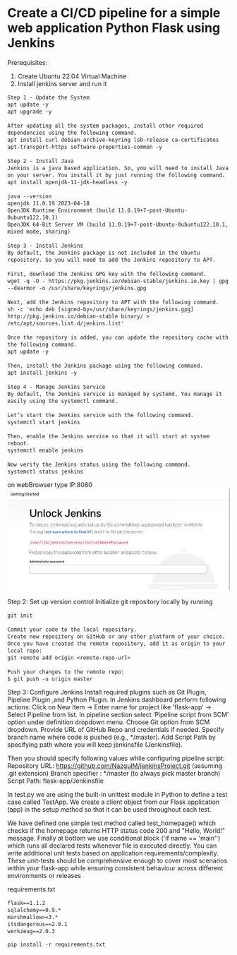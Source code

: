 # Create a CI/CD pipeline for a simple web application Python Flask using Jenkins

Prerequisites:
1. Create Ubuntu 22.04 Virtual Machine
2. Install jenkins server and run it

```
Step 1 - Update the System
apt update -y
apt upgrade -y

After updating all the system packages, install other required dependencies using the following command.
apt install curl debian-archive-keyring lsb-release ca-certificates apt-transport-https software-properties-common -y

Step 2 - Install Java
Jenkins is a java based application. So, you will need to install Java on your server. You install it by just running the following command.
apt install openjdk-11-jdk-headless -y

java --version
openjdk 11.0.19 2023-04-18
OpenJDK Runtime Environment (build 11.0.19+7-post-Ubuntu-0ubuntu122.10.1)
OpenJDK 64-Bit Server VM (build 11.0.19+7-post-Ubuntu-0ubuntu122.10.1, mixed mode, sharing)

Step 3 - Install Jenkins
By default, the Jenkins package is not included in the Ubuntu repository. So you will need to add the Jenkins repository to APT.

First, download the Jenkins GPG key with the following command.
wget -q -O - https://pkg.jenkins.io/debian-stable/jenkins.io.key | gpg --dearmor -o /usr/share/keyrings/jenkins.gpg

Next, add the Jenkins repository to APT with the following command.
sh -c 'echo deb [signed-by=/usr/share/keyrings/jenkins.gpg] http://pkg.jenkins.io/debian-stable binary/ > /etc/apt/sources.list.d/jenkins.list'

Once the repository is added, you can update the repository cache with the following command.
apt update -y

Then, install the Jenkins package using the following command.
apt install jenkins -y

Step 4 - Manage Jenkins Service
By default, the Jenkins service is managed by systemd. You manage it easily using the systemctl command.

Let’s start the Jenkins service with the following command.
systemctl start jenkins

Then, enable the Jenkins service so that it will start at system reboot.
systemctl enable jenkins

Now verify the Jenkins status using the following command.
systemctl status jenkins
```

on webBrowser type IP:8080
![jenkins first page](jenkins1.png)

Step 2: Set up version control Initialize git repository locally by running 
```
git init 

Commit your code to the local repository.
Create new repository on GitHub or any other platform of your choice.
Once you have created the remote repository, add it as origin to your local repo:
git remote add origin <remote-repo-url>

Push your changes to the remote repo:
$ git push -u origin master
```

Step 3: Configure Jenkins
Install required plugins such as Git Plugin, Pipeline Plugin ,and Python Plugin.
In Jenkins dashboard perform following actions:
Click on New Item -> Enter name for project like 'flask-app' -> Select Pipeline from list.
In pipeline section select ‘Pipeline script from SCM’ option under definition dropdown menu.
Choose Git option from SCM dropdown.
Provide URL of GitHub Repo and credentials if needed.
Specify branch name where code is pushed (e.g., */master).
Add Script Path by specifying path where you will keep jenkinsfile (Jenkinsfile).

Then you should specify following values while configuring pipeline script:
Repository URL:
https://github.com/NazgulM/jenkinsProject.git
(assuming .git extension)
Branch specifier : */master (to always pick master branch)
Script Path: flask-app/Jenkinsfile

In test.py we are using the built-in unittest module in Python to define a test case called TestApp. We create a client object from our Flask application (app) in the setup method so that it can be used throughout each test.

We have defined one simple test method called test_homepage() which checks if the homepage returns HTTP status code 200 and "Hello, World!" message.
Finally at bottom we use conditional block ('if name == 'main'') which runs all declared tests whenever file is executed directly.
You can write additional unit tests based on application requirements/complexity. These unit-tests should be comprehensive enough to cover most scenarios within your flask-app while ensuring consistent behaviour across different environments or releases

requirements.txt
```
flask==1.1.2
sqlalchemy==0.9.*
marshmallow>=3.*
itsdangerous==2.0.1
werkzeug==2.0.3
```

```
pip install -r requirements.txt
```

